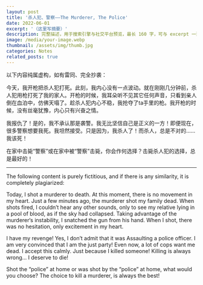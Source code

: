 ```yaml
---
layout: post
title: '杀人犯、警察——The Murderer, The Police'
date: 2022-06-01
excerpt: '（这里写摘要）'
description: 完整描述，用于搜索引擎与社交平台预览，最长 160 字，可与 excerpt 一致
image: /media/your-image.webp
thumbnail: /assets/img/thumb.jpg
categories: Notes
related_posts: true
---
```


以下内容纯属虚构，如有雷同、完全抄袭：

今天，我开枪把杀人犯打死。此刻，我内心没有一点波动。就在刚刚几分钟前，杀人犯用枪打死了我的家人。开枪的时候，我耳朵听不见其它任何声音，只看到亲人倒在血泊中，仿佛天塌了。趁杀人犯内心不稳，我抢夺了ta手里的枪。我开枪的时候，没有丝毫犹豫，内心只有兴奋之情。

我报仇了！是的，我不承认那是袭警。我无比坚信自己是正义的一方！即便现在，很多警察想要我死。我坦然接受。只是因为，我杀人了！而杀人，总是不对的……我该死！

在家中击毙“警察”或在家中被“警察”击毙，你会作何选择？击毙杀人犯的选择，总是最好的！

---

The following content is purely fictitious, and if there is any similarity, it is completely plagiarized:

Today, I shot a murderer to death. At this moment, there is no movement in my heart. Just a few minutes ago, the murderer shot my family dead. When shots fired, I couldn’t hear any other sounds, only to see my relative lying in a pool of blood, as if the sky had collapsed. Taking advantage of the murderer‘s instability, I snatched the gun from his hand. When I shot, there was no hesitation, only excitement in my heart.

I have my revenge! Yes, I don’t admit that it was Assaulting a police officer. I am very convinced that I am the just party! Even now, a lot of cops want me dead. I accept this calmly. Just because I killed someone! Killing is always wrong… I deserve to die!

Shot the “police” at home or was shot by the “police” at home, what would you choose? The choice to kill a murderer, is always the best!